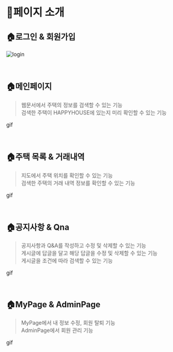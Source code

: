 # :page_with_curl:페이지 소개


## :house:로그인 & 회원가입

![login](https://user-images.githubusercontent.com/38400859/146722722-63944984-9c2c-47fe-85ae-ed2a31292ba8.gif)

<br>

## :house:메인페이지

> 웹문서에서 주택의 정보를 검색할 수 있는 기능 <br>
> 검색한 주택이 HAPPYHOUSE에 있는지 미리 확인할 수 있는 기능 <br>

gif

<br>

## :house:주택 목록 & 거래내역

> 지도에서 주택 위치를 확인할 수 있는 기능 <br>
> 검색한 주택의 거래 내역 정보를 확인할 수 있는 기능<br>

gif

<br>

## :house:공지사항 & Qna

> 공지사항과 Q&A를 작성하고 수정 및 삭제할 수 있는 기능 <br>
> 게시글에 답글을 달고 해당 답글을 수정 및 삭제할 수 있는 기능 <br>
> 게시글을 조건에 따라 검색할 수 있는 기능 <br>

gif

<br>

## :house:MyPage & AdminPage

> MyPage에서 내 정보 수정, 회원 탈퇴 기능 <br>
> AdminPage에서 회원 관리 기능 <br>

 gif
